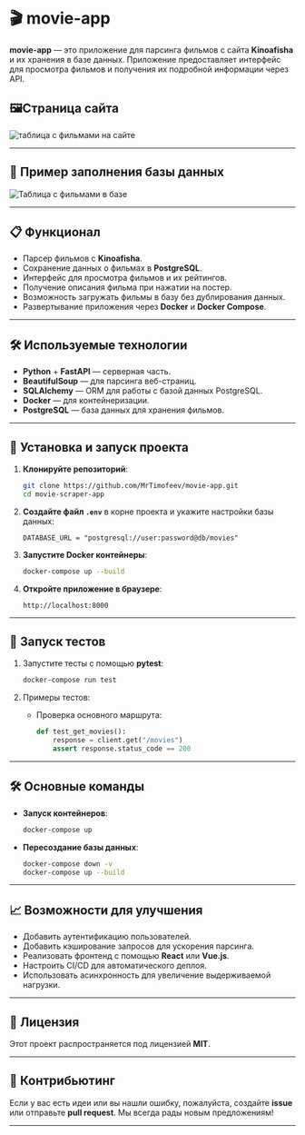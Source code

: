 # 🎬 movie-app

**movie-app** — это приложение для парсинга фильмов с сайта **Kinoafisha** и их хранения в базе данных. Приложение предоставляет интерфейс для просмотра фильмов и получения их подробной информации через API.
## 🖼️Страница сайта
![таблица с фильмами на сайте](https://github.com/user-attachments/assets/18577c14-52ef-4943-bff2-65b9fca63619)

---
## 📜 Пример заполнения базы данных
![Таблица с фильмами в базе](https://github.com/user-attachments/assets/70ca8580-d466-4a98-a492-1b391ee22ab2)

---
## 📋 Функционал

- Парсер фильмов с **Kinoafisha**.
- Сохранение данных о фильмах в **PostgreSQL**.
- Интерфейс для просмотра фильмов и их рейтингов.
- Получение описания фильма при нажатии на постер.
- Возможность загружать фильмы в базу без дублирования данных.
- Развертывание приложения через **Docker** и **Docker Compose**.

---

## 🛠️ Используемые технологии

- **Python** + **FastAPI** — серверная часть.
- **BeautifulSoup** — для парсинга веб-страниц.
- **SQLAlchemy** — ORM для работы с базой данных PostgreSQL.
- **Docker** — для контейнеризации.
- **PostgreSQL** — база данных для хранения фильмов.

---

## 🚀 Установка и запуск проекта

1. **Клонируйте репозиторий**:
   ```bash
   git clone https://github.com/MrTimofeev/movie-app.git
   cd movie-scraper-app
   ```

2. **Создайте файл `.env`** в корне проекта и укажите настройки базы данных:
   ```
   DATABASE_URL = "postgresql://user:password@db/movies"
   ```

3. **Запустите Docker контейнеры**:
   ```bash
   docker-compose up --build
   ```

4. **Откройте приложение в браузере**:
   ```
   http://localhost:8000
   ```

---

## 🧪 Запуск тестов

1. Запустите тесты с помощью **pytest**:
   ```bash
   docker-compose run test
   ```

2. Примеры тестов:
   - Проверка основного маршрута: 
     ```python
     def test_get_movies():
         response = client.get("/movies")
         assert response.status_code == 200
     ```

---

## 🛠️ Основные команды

- **Запуск контейнеров**:  
  ```bash
  docker-compose up
  ```

- **Пересоздание базы данных**:  
  ```bash
  docker-compose down -v
  docker-compose up --build
  ```

---

## 📈 Возможности для улучшения

- Добавить аутентификацию пользователей.
- Добавить кэширование запросов для ускорения парсинга.
- Реализовать фронтенд с помощью **React** или **Vue.js**.
- Настроить CI/CD для автоматического деплоя.
- Использовать асинхронность для увеличение выдерживаемой нагрузки.

---

## 📄 Лицензия

Этот проект распространяется под лицензией **MIT**. 

---

## 🤝 Контрибьютинг

Если у вас есть идеи или вы нашли ошибку, пожалуйста, создайте **issue** или отправьте **pull request**. Мы всегда рады новым предложениям!

---
